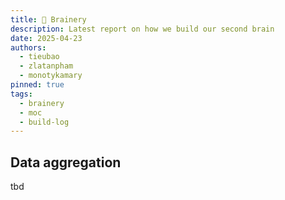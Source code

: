 ```yaml
---
title: 🧠 Brainery
description: Latest report on how we build our second brain
date: 2025-04-23
authors:
  - tieubao
  - zlatanpham
  - monotykamary
pinned: true
tags:
  - brainery
  - moc
  - build-log
---
```


## Data aggregation

tbd

